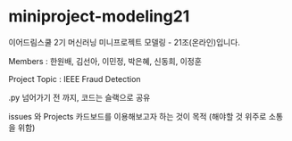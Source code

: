 # miniproject-modeling21
이어드림스쿨 2기 머신러닝 미니프로젝트 모델링 - 21조(온라인)입니다. 

Members : 한원배, 김선아, 이민정, 박은혜, 신동희, 이정훈

Project Topic : IEEE Fraud Detection

.py 넘어가기 전 까지, 코드는 슬랙으로 공유

issues 와 Projects 카드보드를 이용해보고자 하는 것이 목적 (해야할 것 위주로 소통을 위함)
